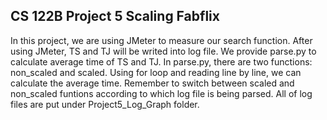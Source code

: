 ## CS 122B Project 5 Scaling Fabflix

In this project, we are using JMeter to measure our search function. After using JMeter, TS and TJ will be writed into log file. We provide parse.py to calculate average time of TS and TJ.
In parse.py, there are two functions: non_scaled and scaled. Using for loop and reading line by line, we can calculate the average time. Remember to switch between scaled and non_scaled funtions according to which log file is being parsed. All of log files are put under Project5_Log_Graph folder.
